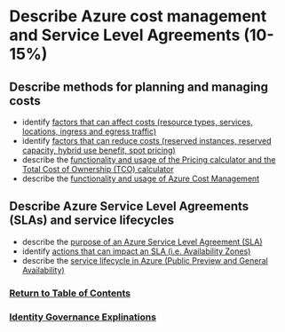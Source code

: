 # Describe Azure cost management and Service Level Agreements (10-15%)

## Describe methods for planning and managing costs
* identify [factors that can affect costs (resource types, services, locations, ingress and egress traffic)](https://www.youtube.com/watch?v=Z8wvj_oe97M)
* identify [factors that can reduce costs (reserved instances, reserved capacity, hybrid use benefit, spot pricing)](https://www.youtube.com/watch?v=ZV2bfoqFpZ8)
* describe the [functionality and usage of the Pricing calculator and the Total Cost of Ownership (TCO) calculator](https://www.youtube.com/watch?v=TdWmfoy24lM)
* describe the [functionality and usage of Azure Cost Management](https://www.youtube.com/watch?v=7w88KBVesPI)

## Describe Azure Service Level Agreements (SLAs) and service lifecycles
* describe the [purpose of an Azure Service Level Agreement (SLA)](https://www.youtube.com/watch?v=WuzpcMZ1UxI)
* identify [actions that can impact an SLA (i.e. Availability Zones)](https://www.youtube.com/watch?v=YB5DS6YC2GI)
* describe the [service lifecycle in Azure (Public Preview and General Availability)](https://www.youtube.com/watch?v=J4HzsmuClV0)

### [Return to Table of Contents](/README.md)
### [Identity Governance Explinations](/6-Cost-Management/sec6.md)